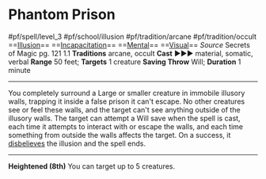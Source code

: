 # Phantom Prison
#pf/spell/level_3 #pf/school/illusion #pf/tradition/arcane #pf/tradition/occult
==[Illusion](../../../Traits/Illusion.md)== ==[Incapacitation](../../../Traits/Incapacitation.md)== ==[Mental](../../../Traits/Mental.md)== ==[Visual](../../../Traits/Visual.md)==
*Source* Secrets of Magic pg. 121 1.1
**Traditions** arcane, occult
**Cast** ►►► material, somatic, verbal
**Range** 50 feet; **Targets** 1 creature
**Saving Throw** Will; **Duration** 1 minute

---
You completely surround a Large or smaller creature in immobile illusory walls, trapping it inside a false prison it can't escape. No other creatures see or feel these walls, and the target can't see anything outside of the illusory walls. The target can attempt a Will save when the spell is cast, each time it attempts to interact with or escape the walls, and each time something from outside the walls affects the target. On a success, it [disbelieves](../../../Rules/Disbelieving%20an%20Illusion.md) the illusion and the spell ends.

<hr>

**Heightened (8th)** You can target up to 5 creatures.